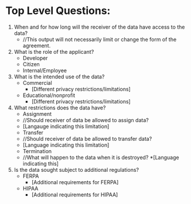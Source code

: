 # Top Level Questions:

1. When and for how long will the receiver of the data have access to the data?
    * //This output will not necessarily limit or change the form of the agreement.
2. What is the role of the applicant?
    * Developer
    * Citizen
    * Internal/Employee
3. What is the intended use of the data?
    * Commercial
      * [Different privacy restrictions/limitations]
    * Educational/nonprofit
      * [Different privacy restrictions/limitations]
4. What restrictions does the data have?
    * Assignment
     * //Should receiver of data be allowed to assign data?
     * [Langauge indicating this limitation]
    * Transfer
     * //Should receiver of data be allowed to transfer data?
     * [Language indicating this limitation]
    * Termination
     * //What will happen to the data when it is destroyed?
     *[Language indicating this]
5. Is the data sought subject to additional regulations?
   * FERPA
     * [Additional requirements for FERPA]
   * HIPAA
     * [Additional requirements for HIPAA]
